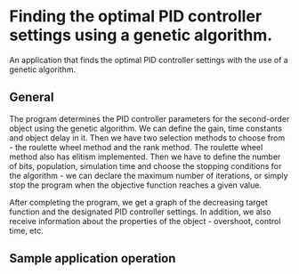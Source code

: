 # Finding the optimal PID controller settings using a genetic algorithm.
 An application that finds the optimal PID controller settings with the use of a genetic algorithm.
 
## General

The program determines the PID controller parameters for the second-order object using the genetic algorithm.
We can define the gain, time constants and object delay in it. Then we have two selection methods to choose from - the roulette wheel method and the rank method. The roulette wheel method also has elitism implemented. Then we have to define the number of bits, population, simulation time and choose the stopping conditions for the algorithm - we can declare the maximum number of iterations, or simply stop the program when the objective function reaches a given value.

After completing the program, we get a graph of the decreasing target function and the designated PID controller settings. In addition, we also receive information about the properties of the object - overshoot, control time, etc.

## Sample application operation

